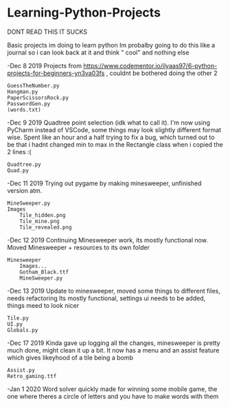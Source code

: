 # Learning-Python-Projects

DONT READ THIS IT SUCKS

Basic projects im doing to learn python
Im probalby going to do this like a journal so i can look back at it and think "  cool" and nothing else

-Dec 8 2019
Projects from https://www.codementor.io/ilyaas97/6-python-projects-for-beginners-yn3va03fs , couldnt be bothered doing the other 2

	GuessTheNumber.py
	Hangman.py
	PaperScissorsRock.py
	PasswordGen.py
	(words.txt)

-Dec 9 2019
Quadtree point selection (idk what to call it). I'm now using PyCharm instead of VSCode, some things may look slightly different format wise. Spent like an hour and a half trying to fix a bug, which turned out to be that i hadnt changed min to max in the Rectangle class when i copied the 2 lines :(

	Quadtree.py
	Quad.py

-Dec 11 2019
Trying out pygame by making minesweeper, unfinished version atm.

	MineSweeper.py
	Images
		Tile_hidden.png
		Tile_mine.png
		Tile_revealed.png

-Dec 12 2019
Continuing Minesweeper work, its mostly functional now.
Moved Minesweeper + resources to its own folder	

	Minesweeper
		Images...
		Gotham_Black.ttf
		MineSweeper.py
		
-Dec 13 2019
Update to minesweeper, moved some things to different files, needs refactoring
Its mostly functional, settings ui needs to be added, things meed to look nicer
	
	Tile.py
	UI.py
	Globals.py

-Dec 17 2019
Kinda gave up logging all the changes, minesweeper is pretty much done, might clean it up a bit.
It now has a menu and an assist feature which gives likeyhood of a tile being a bomb

	Assist.py
	Retro_gaming.ttf

-Jan 1 2020
Word solver quickly made for winning some mobile game, the one where theres a circle of letters and you have to make words with them

